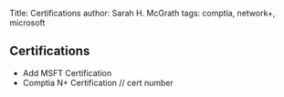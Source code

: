 Title: Certifications
author: Sarah H. McGrath
tags: comptia, network+, microsoft

## Certifications
- Add MSFT Certification
- Comptia N+ Certification // cert number
